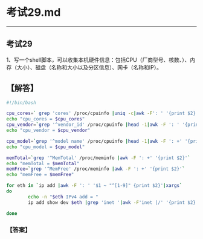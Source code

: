 # 考试29.md  
---  
## 考试29  
1、写一个shell脚本，可以收集本机硬件信息：包括CPU（厂商型号、核数、）、内存（大小）、磁盘（名称和大小以及分区信息）、网卡（名称和IP）。  

## 【解答】   
```bash  
#!/bin/bash

cpu_cores=` grep 'cores' /proc/cpuinfo |uniq -c|awk -F': ' '{print $2}'`
echo "cpu_cores = $cpu_cores"
cpu_vendor=`grep '^vendor_id' /proc/cpuinfo |head -1|awk -F ': ' '{print $2}'`
echo "cpu_vendor = $cpu_vendor"

cpu_model=`grep '^model name' /proc/cpuinfo |head -1|awk -F ': +' '{print $2}'`
echo "cpu_model = $cpu_model"

memTotal=`grep '^MemTotal' /proc/meminfo |awk -F ': +' '{print $2}'`
echo "memTotal = $memTotal"
memFree=`grep '^MemFree' /proc/meminfo |awk -F ': +' '{print $2}'`
echo "memFree = $memFree"

for eth in `ip add |awk -F ': ' '$1 ~ "^[1-9]" {print $2}'|xargs`
do
        echo -n "$eth IPv4 add = "
        ip add show dev $eth |grep 'inet '|awk -F'inet |/' '{print $2}'

done

``` 

### 【答案】 
```bash  



```  

